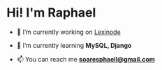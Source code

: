 <h1 align="left">Hi! I'm Raphael</h1>


- 🔭 I’m currently working on [Lexinode](https://github.com/Raphael-Soares/Grafos)

- 🌱 I’m currently learning **MySQL, Django**

- 📫 You can reach me **soaresphaell@gmail.com**


